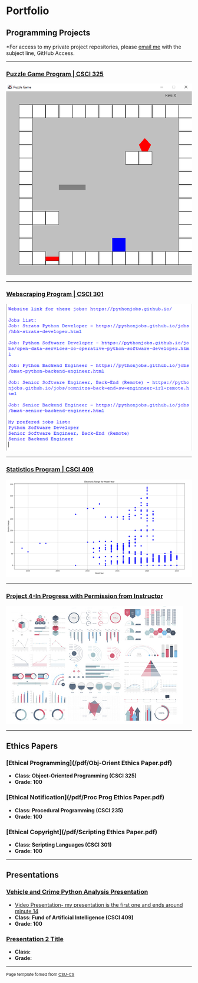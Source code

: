 Portfolio
=========

Programming Projects
--------------------

*For access to my private project repositories, please [email me](mailto:kmowens@csustudent.net?subject=GitHub%20Access) with the subject line, GitHub Access.

---
### [Puzzle Game Program | CSCI 325](project1)

![Project 1 Thumbnail Name](images/puzzle_game_start.png)

---
### [Webscraping Program | CSCI 301](project2)

![Project 2 Thumbnail Name](images/webscraping_icon.png)

---
### [Statistics Program | CSCI 409](project3)

![Project 3 Thumbnail Name](images/first_image.png)

---
### [Project 4-In Progress with Permission from Instructor](project4)

![Project 4 Thumbnail Name](images/dummy_thumbnail.jpg)

---

Ethics Papers
-------------

### [Ethical Programming](/pdf/Obj-Orient Ethics Paper.pdf)

-   **Class: Object-Oriented Programming (CSCI 325)**  
-   **Grade: 100**

### [Ethical Notification](/pdf/Proc Prog Ethics Paper.pdf)

-   **Class: Procedural Programming (CSCI 235)** 
-   **Grade: 100**

### [Ethical Copyright](/pdf/Scripting Ethics Paper.pdf)

-   **Class: Scripting Languages (CSCI 301)** 
-   **Grade: 100**

---

Presentations
-------------

### [Vehicle and Crime​ Python Analysis Presentation](/pdf/AIProj1Slides.pdf)

- [Video Presentation- my presentation is the first one and ends around minute 14](https://www.youtube.com/watch?v=-q5QQ_WmAlw)
- **Class: Fund of Artificial Intelligence (CSCI 409)** 
- **Grade: 100**


### [Presentation 2 Title](/pdf/sample_presentation.pdf)

- **Class:** 
- **Grade:**

---

<p style="font-size:11px">Page template forked from <a href="https://github.com/csu-cs/csci-portfolio">CSU-CS</a></p>
<!-- Remove above link if you don't want to attributive -->
